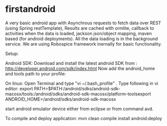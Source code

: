 firstandroid
============

A very basic android app with  Asynchrous requests to fetch data over REST (using Spring restTemplate), Results are cached with ormlite, callback to activities when the data is loaded, jackson json/object mapping, maven based (for android deployments). All the data loading is in the background service.
We are using Robospice framework inernally for basic functionality.


Setup:

Android SDK:
Download and install the latest android SDK from : http://developer.android.com/sdk/index.html Now add the android_home and tools path to your profile: 

On linux:
Open Terminal and type "vi ~/.bash_profile" .
Type following in vi editor:
export PATH=$PATH:<PATH-TO-SDK>/android/sdks/android-sdk-macosx/tools:<PATH-TO-SDK>/android/sdks/android-sdk-macosx/platform-toolsexport ANDROID_HOME=<PATH-TO-SDK>/android/sdks/android-sdk-macosx

start android emulator device either from eclipse or from command avd.

To compile and deploy application:
mvn clean compile install android:deploy

